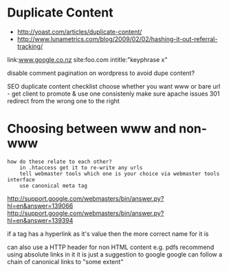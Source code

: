 # Duplicate Content

- http://yoast.com/articles/duplicate-content/
- http://www.lunametrics.com/blog/2009/02/02/hashing-it-out-referral-tracking/

link:www.google.co.nz site:foo.com intitle:"keyphrase x"

disable comment pagination on wordpress to avoid dupe content?

SEO duplicate content checklist choose whether you want www or bare url - get
client to promote & use one consistenly make sure apache issues 301 redirect
from the wrong one to the right

# Choosing between www and non-www

    how do these relate to each other?
        in .htaccess get it to re-write any urls
        tell webmaster tools which one is your choice via webmaster tools interface
        use canonical meta tag

http://support.google.com/webmasters/bin/answer.py?hl=en&answer=139066
http://support.google.com/webmasters/bin/answer.py?hl=en&answer=139394

if a <meta> tag has a hyperlink as it's value then the more correct name for it
is <link>

<link rel="canonical" href="http://www.example.com/product.php?item=swedish-fish"/>
can also use a HTTP header for non HTML content e.g. pdfs
recommend using absolute links in it
it is just a suggestion to google
google can follow a chain of canonical links to "some extent"
